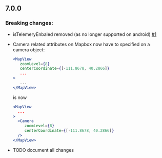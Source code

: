 ## 7.0.0

### Breaking changes:

* isTelemeryEnbaled removed (as no longer supported on android) [#1](https://github.com/mfazekas/maps/pull/1)
* Camera related attributes on Mapbox now have to specified on a camera object:
   ```jsx
   <MapView
      zoomLevel={8}
      centerCoordinate={[-111.8678, 40.2866]}
      ...
   >
      ...
   </MapView>
   ```
    
   is now
   
   ```jsx
   <MapView
     ...
   >
     <Camera
        zoomLevel={8}
        centerCoordinate={[-111.8678, 40.2866]}
     />
   </MapView>
   ```
* TODO document all changes
